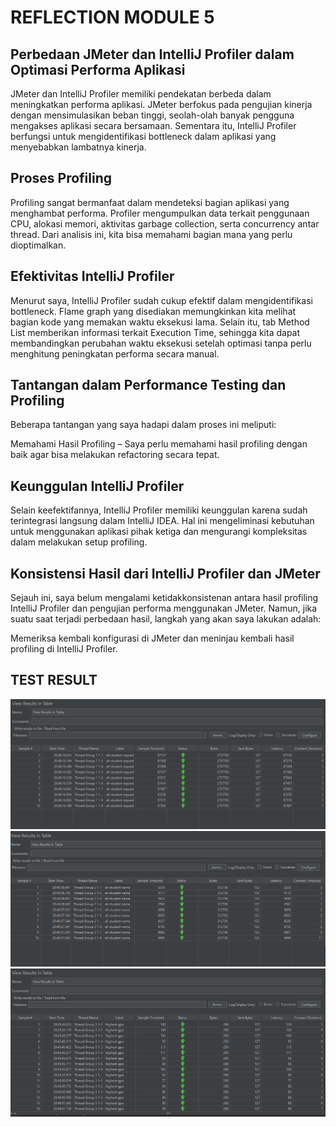 # REFLECTION MODULE 5

## Perbedaan JMeter dan IntelliJ Profiler dalam Optimasi Performa Aplikasi
JMeter dan IntelliJ Profiler memiliki pendekatan berbeda dalam meningkatkan performa aplikasi. 
JMeter berfokus pada pengujian kinerja dengan mensimulasikan beban tinggi, seolah-olah banyak pengguna 
mengakses aplikasi secara bersamaan. Sementara itu, IntelliJ Profiler berfungsi untuk mengidentifikasi 
bottleneck dalam aplikasi yang menyebabkan lambatnya kinerja.

## Proses Profiling
Profiling sangat bermanfaat dalam mendeteksi bagian aplikasi yang menghambat performa. 
Profiler mengumpulkan data terkait penggunaan CPU, alokasi memori, aktivitas garbage collection, 
serta concurrency antar thread. Dari analisis ini, kita bisa memahami bagian mana yang perlu dioptimalkan.

## Efektivitas IntelliJ Profiler
Menurut saya, IntelliJ Profiler sudah cukup efektif dalam mengidentifikasi bottleneck. 
Flame graph yang disediakan memungkinkan kita melihat bagian kode yang memakan waktu eksekusi lama. 
Selain itu, tab Method List memberikan informasi terkait Execution Time, sehingga kita dapat membandingkan 
perubahan waktu eksekusi setelah optimasi tanpa perlu menghitung peningkatan performa secara manual.

## Tantangan dalam Performance Testing dan Profiling
Beberapa tantangan yang saya hadapi dalam proses ini meliputi:

Memahami Hasil Profiling – Saya perlu memahami hasil profiling dengan baik agar bisa melakukan refactoring secara tepat.


## Keunggulan IntelliJ Profiler
Selain keefektifannya, IntelliJ Profiler memiliki keunggulan karena sudah terintegrasi langsung dalam IntelliJ IDEA. Hal ini mengeliminasi kebutuhan untuk menggunakan aplikasi pihak ketiga dan mengurangi kompleksitas dalam melakukan setup profiling.

## Konsistensi Hasil dari IntelliJ Profiler dan JMeter
Sejauh ini, saya belum mengalami ketidakkonsistenan antara hasil profiling IntelliJ Profiler dan pengujian performa menggunakan JMeter. Namun, jika suatu saat terjadi perbedaan hasil, langkah yang akan saya lakukan adalah:

Memeriksa kembali konfigurasi di JMeter dan meninjau kembali hasil profiling di IntelliJ Profiler.

## TEST RESULT
<img src="src/main/image/test_plan_1.png">
<img src="src/main/image/test_plan_2.png">
<img src="src/main/image/test_plan_3.png">